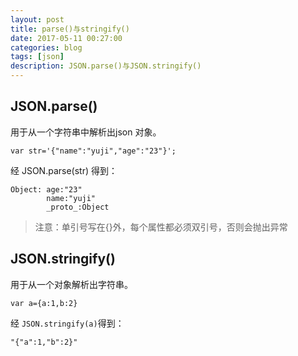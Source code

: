 ```yaml
---
layout: post
title: parse()与stringify()
date: 2017-05-11 00:27:00
categories: blog
tags: [json]
description: JSON.parse()与JSON.stringify()
---
```



## JSON.parse()

用于从一个字符串中解析出json 对象。
~~~
var str='{"name":"yuji","age":"23"}';
~~~
经 JSON.parse(str) 得到：
~~~
Object: age:"23"
        name:"yuji"
        _proto_:Object
~~~
> 注意：单引号写在{}外，每个属性都必须双引号，否则会抛出异常


## JSON.stringify()

用于从一个对象解析出字符串。
~~~
var a={a:1,b:2}
~~~
经 `JSON.stringify(a)`得到：
~~~
"{"a":1,"b":2}"
~~~
